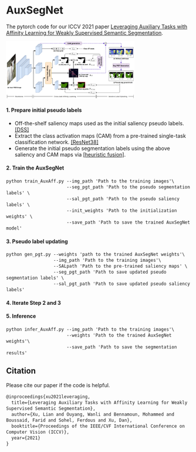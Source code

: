 # AuxSegNet

The pytorch code for our ICCV 2021 paper [Leveraging Auxiliary Tasks with Affinity Learning for Weakly Supervised Semantic Segmentation](https://arxiv.org/abs/2107.11787).

<p align="left">
  <img src="mis/framework2.jpg" width="350" title="" >
</p>

#### 1. Prepare initial pseudo labels
- Off-the-shelf saliency maps used as the initial saliency pseudo labels. [[DSS]](https://drive.google.com/open?id=1Ls2HBtg3jUiuk3WUuMtdUOVUFCgvE8IX)
- Extract the class activation maps (CAM) from a pre-trained single-task classification network. [[ResNet38]](https://drive.google.com/file/d/1xESB7017zlZHqxEWuh1Rb89UhjTGIKOA/view?usp=sharing)
- Generate the initial pseudo segmentation labels using the above saliency and CAM maps via [[heuristic fusion]](https://github.com/xulianuwa/AuxSegNet/blob/597506a4f44cca81d11c986217e5318361e8f65e/tool/imutils.py#L36).
#### 2. Train the AuxSegNet

```
python train_AuxAff.py --img_path 'Path to the training images'\
                       --seg_pgt_path 'Path to the pseudo segmentation labels' \
                       --sal_pgt_path 'Path to the pseudo saliency labels' \
                       --init_weights 'Path to the initialization weights' \
                       --save_path 'Path to save the trained AuxSegNet model' 
```


#### 3. Pseudo label updating
```
python gen_pgt.py --weights 'path to the trained AuxSegNet weights'\   
                  --img_path 'Path to the training images'\
                  --SALpath 'Path to the pre-trained saliency maps' \
                  --seg_pgt_path 'Path to save updated pseudo segmentation labels' \
                  --sal_pgt_path 'Path to save updated pseudo saliency labels' 
```
#### 4. Iterate Step 2 and 3

#### 5. Inference
```
python infer_AuxAff.py --img_path 'Path to the training images'\
                       --weights 'Path to the trained AuxSegNet weights'\
                       --save_path 'Path to save the segmentation results'

```

## Citation
Please cite our paper if the code is helpful.
```
@inproceedings{xu2021leveraging,
  title={Leveraging Auxiliary Tasks with Affinity Learning for Weakly Supervised Semantic Segmentation},
  author={Xu, Lian and Ouyang, Wanli and Bennamoun, Mohammed and Boussaid, Farid and Sohel, Ferdous and Xu, Dan},
  booktitle={Proceedings of the IEEE/CVF International Conference on Computer Vision (ICCV)},
  year={2021}
}
```
